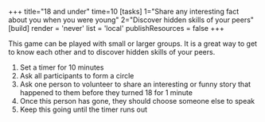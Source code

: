 +++
title="18 and under" 
time=10 
[tasks] 
1="Share any interesting fact about you when you were young" 
2="Discover hidden skills of your peers"
[build] 
  render = 'never' 
  list = 'local' 
  publishResources = false 
+++

This game can be played with small or larger groups. It is a great way to get to know each other and to discover hidden skills of your peers.

1. Set a timer for 10 minutes
1. Ask all participants to form a circle
1. Ask one person to volunteer to share an interesting or funny story that happened to them before they turned 18 for 1 minute
1. Once this person has gone, they should choose someone else to speak
1. Keep this going until the timer runs out
